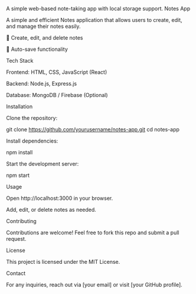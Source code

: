 A simple web-based note-taking app with local storage support.
Notes App

A simple and efficient Notes application that allows users to create, edit, and manage their notes easily.

📝 Create, edit, and delete notes

💾 Auto-save functionality

Tech Stack

Frontend: HTML, CSS, JavaScript (React)

Backend: Node.js, Express.js

Database: MongoDB / Firebase (Optional)

Installation

Clone the repository:

git clone https://github.com/yourusername/notes-app.git
cd notes-app

Install dependencies:

npm install

Start the development server:

npm start

Usage

Open http://localhost:3000 in your browser.

Add, edit, or delete notes as needed.

Contributing

Contributions are welcome! Feel free to fork this repo and submit a pull request.

License

This project is licensed under the MIT License.

Contact

For any inquiries, reach out via [your email] or visit [your GitHub profile].

